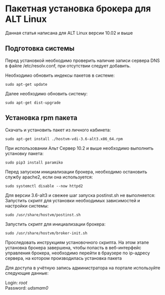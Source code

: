 # Пакетная установка брокера для ALT Linux

Данная статья написана для ALT Linux версии 10.02 и выше

## Подготовка системы

Перед установкой необходимо проверить наличие записи сервера DNS в файле /etc/resolv.conf, при отсутствии  следует добавить.

Необходимо обновить индексы пакетов в системе:

```
sudo apt-get update
```

Далее необходимо обновить систему:

```
sudo apt-get dist-upgrade
```

## Установка rpm пакета <a href="#user-content-ustanovka-rpm-paketa" id="user-content-ustanovka-rpm-paketa"></a>

Скачать и установить пакет из личного кабинета:

```
sudo apt-get install ./hostvm-vdi-3.6-alt3.x86_64.rpm
```

При использовании Альт Сервер 10.2 и выше необходимо выполнить установку пакета:

```
sudo pip3 install paramiko
```

Перед запуском инициализации брокера, необходимо остановить службу apache2, если она используется:

```
sudo systemctl disable --now httpd2
```

Для версии 3.6-alt3 и свежее шаг запуска postinst.sh не выполняется:\
Запустить скрипт для установки необходимых зависимостей и настройки системы:

```
sudo /usr/share/hostvm/postinst.sh
```

Запустить скрипт для инициализации брокера:

```
sudo /usr/share/hostvm/broker-init.sh
```

Проследовать инструкциям установочного скрипта. На этом этапе установка брокера завершена, чтобы попасть в веб-интерфейс управления брокера, необходимо перейти в браузере по ip-адресу сервера, на котором производилась установка пакета

Для доступа в учётную запись администратора на портале используйте следующие данные:

Login: _root_\
Password: _udsmam0_
